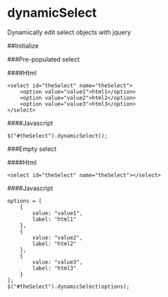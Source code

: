 # dynamicSelect
Dynamically edit select objects with jquery

##Initialize

###Pre-populated select

####Html

    <select id="theSelect" name="theSelect">
        <option value="value1">html1</option>
        <option value="value2">html2</option>
        <option value="value3">html3</option>
    </select>

####Javascript

    $("#theSelect").dynamicSelect();
    
    
###Empty select

####Html

    <select id="theSelect" name="theSelect"></select>


####Javascript

    options = [
        {
            value: "value1",
            label: "html1"
        },
        {
            value: "value2",
            label: "html2"
        },
        {
            value: "value3",
            label: "html3"
        }
    ];
    $("#theSelect").dynamicSelect(options);
